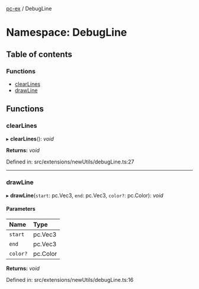[pc-ex](https://github.com/TheFBplus/pc-ex/blob/main/docs/md/README.md) / DebugLine

# Namespace: DebugLine

## Table of contents

### Functions

- [clearLines](https://github.com/TheFBplus/pc-ex/blob/main/docs/md/modules/debugline.md#clearlines)
- [drawLine](https://github.com/TheFBplus/pc-ex/blob/main/docs/md/modules/debugline.md#drawline)

## Functions

### clearLines

▸ **clearLines**(): *void*

**Returns:** *void*

Defined in: src/extensions/newUtils/debugLine.ts:27

___

### drawLine

▸ **drawLine**(`start`: pc.Vec3, `end`: pc.Vec3, `color?`: pc.Color): *void*

#### Parameters

| Name | Type |
| :------ | :------ |
| `start` | pc.Vec3 |
| `end` | pc.Vec3 |
| `color?` | pc.Color |

**Returns:** *void*

Defined in: src/extensions/newUtils/debugLine.ts:16
